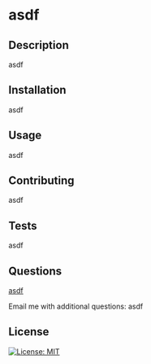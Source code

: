 
# asdf

## Description
asdf

## Installation
asdf

## Usage
asdf

## Contributing
asdf

## Tests
asdf

## Questions
[asdf](github.com/asdf)

Email me with additional questions: asdf

## License
[![License: MIT](https://img.shields.io/badge/License-MIT-yellow.svg)](https://opensource.org/licenses/MIT)
  